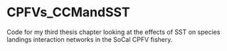 # CPFVs_CCMandSST
Code for my third thesis chapter looking at the effects of SST on species landings interaction networks in the SoCal CPFV fishery.
